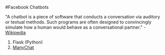 #Facebook Chatbots

"A chatbot is a piece of software that conducts a conversation via auditory or textual methods. Such programs are often designed to convincingly simulate how a human would behave as a conversational partner." - [Wikipedia](https://en.wikipedia.org/wiki/Chatbot)

1. Flask (Python)
2. [ManyChat](https://manychat.com)
